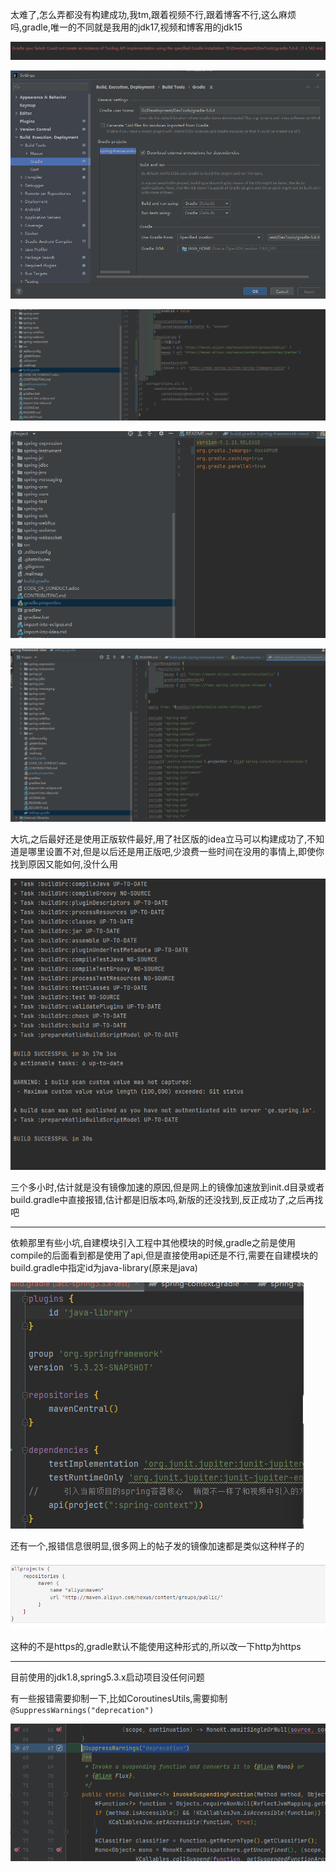 太难了,怎么弄都没有构建成功,我tm,跟着视频不行,跟着博客不行,这么麻烦吗,gradle,唯一的不同就是我用的jdk17,视频和博客用的jdk15



![image-20220816001558144](assets/image-20220816001558144.png)

![image-20220816001614378](assets/image-20220816001614378.png)

![image-20220816001644072](assets/image-20220816001644072.png)

![image-20220816001653442](assets/image-20220816001653442.png)

![image-20220816001706459](assets/image-20220816001706459.png)





大坑,之后最好还是使用正版软件最好,用了社区版的idea立马可以构建成功了,不知道是哪里设置不对,但是以后还是用正版吧,少浪费一些时间在没用的事情上,即使你找到原因又能如何,没什么用

![image-20220817083018231](assets/image-20220817083018231.png)

三个多小时,估计就是没有镜像加速的原因,但是网上的镜像加速放到init.d目录或者build.gradle中直接报错,估计都是旧版本吗,新版的还没找到,反正成功了,之后再找吧







---

依赖那里有些小坑,自建模块引入工程中其他模块的时候,gradle之前是使用compile的后面看到都是使用了api,但是直接使用api还是不行,需要在自建模块的build.gradle中指定id为java-library(原来是java)

![image-20220817221344835](assets/image-20220817221344835.png)





还有一个,报错信息很明显,很多网上的帖子发的镜像加速都是类似这种样子的

![image-20220817222824680](assets/image-20220817222824680.png)

这种的不是https的,gradle默认不能使用这种形式的,所以改一下http为https

---

目前使用的jdk1.8,spring5.3.x启动项目没任何问题

有一些报错需要抑制一下,比如CoroutinesUtils,需要抑制`@SuppressWarnings("deprecation")`

![image-20220821152352726](assets/image-20220821152352726.png)



